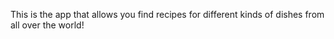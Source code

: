 This is the app that allows you find recipes for different kinds of dishes from all over the world! 
